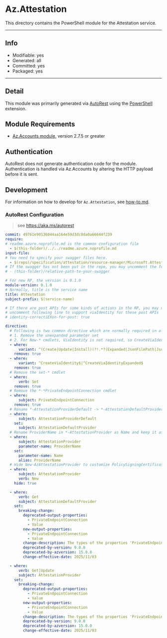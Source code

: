 <!-- region Generated -->
# Az.Attestation
This directory contains the PowerShell module for the Attestation service.

---
## Info
- Modifiable: yes
- Generated: all
- Committed: yes
- Packaged: yes

---
## Detail
This module was primarily generated via [AutoRest](https://github.com/Azure/autorest) using the [PowerShell](https://github.com/Azure/autorest.powershell) extension.

## Module Requirements
- [Az.Accounts module](https://www.powershellgallery.com/packages/Az.Accounts/), version 2.7.5 or greater

## Authentication
AutoRest does not generate authentication code for the module. Authentication is handled via Az.Accounts by altering the HTTP payload before it is sent.

## Development
For information on how to develop for `Az.Attestation`, see [how-to.md](how-to.md).
<!-- endregion -->

### AutoRest Configuration
> see https://aka.ms/autorest

``` yaml
commit: 49761e90136044aa164e59d3dc8da0a66644f239
require:
# readme.azure.noprofile.md is the common configuration file
  - $(this-folder)/../../readme.azure.noprofile.md
input-file:
# You need to specify your swagger files here.
  - $(repo)/specification/attestation/resource-manager/Microsoft.Attestation/stable/2020-10-01/attestation.json
# If the swagger has not been put in the repo, you may uncomment the following line and refer to it locally
# - (this-folder)/relative-path-to-your-swagger 

# For new RP, the version is 0.1.0
module-version: 0.1.0
# Normally, title is the service name
title: Attestation
subject-prefix: $(service-name)

# If there are post APIs for some kinds of actions in the RP, you may need to 
# uncomment following line to support viaIdentity for these post APIs
# identity-correctiEXon-for-post: true

directive:
  # Following is two common directive which are normally required in all the RPs
  # 1. Remove the unexpanded parameter set
  # 2. For New-* cmdlets, ViaIdentity is not required, so CreateViaIdentityExpanded is removed as well
  - where:
      variant: ^(Create|Update|Install)(?!.*?(Expanded|JsonFilePath|JsonString))
    remove: true
  - where:
      variant: ^CreateViaIdentity$|^CreateViaIdentityExpanded$
    remove: true
  # Remove the set-* cmdlet
  - where:
      verb: Set
    remove: true
  # Remove the *-*PrivateEndpointConnection cmdlet
  - where:
      subject: PrivateEndpointConnection
    remove: true
  # Rename *-AttestationProviderDefault -> *-AttestationDefaultProvider
  - where:
      subject: AttestationProviderDefault
    set:
      subject: AttestationDefaultProvider
  # Rename ProviderName in *-AttestationProvider as Name and keep it as alias
  - where:
      subject: AttestationProvider
      parameter-name: ProviderName
    set:
      parameter-name: Name
      alias: ProviderName
  # Hide New-AzAttestationProvider to customize PolicySigningCertificateKey as PolicySigningCertificateKeyPath
  - where:
      subject: AttestationProvider
      verb: New
    hide: true

  - where:
      verb: Get
      subject: AttestationDefaultProvider
    set:
      breaking-change:
        deprecated-output-properties:
          - PrivateEndpointConnection
          - Value
        new-output-properties:
          - PrivateEndpointConnection
          - Value
        change-description: The types of the properties 'PrivateEndpointConnection' and 'Value' will be changed from single object to 'List'.
        deprecated-by-version: 9.0.0
        deprecated-by-azversion: 15.0.0
        change-effective-date: 2025/11/03

  - where:
      verb: Get|Update
      subject: AttestationProvider
    set:
      breaking-change:
        deprecated-output-properties:
          - PrivateEndpointConnection
          - Value
        new-output-properties:
          - PrivateEndpointConnection
          - Value
        change-description: The types of the properties 'PrivateEndpointConnection' and 'Value' will be changed from single object to 'List'.
        deprecated-by-version: 9.0.0
        deprecated-by-azversion: 15.0.0
        change-effective-date: 2025/11/03
```
